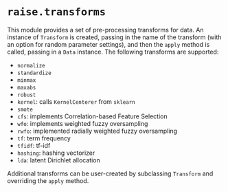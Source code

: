 # `raise.transforms`

This module provides a set of pre-processing transforms for data. An instance of `Transform` is created, passing in the name of the transform (with an option for random parameter settings), and then the `apply` method is called, passing in a `Data` instance. The following transforms are supported:
   
* `normalize`  
* `standardize`  
* `minmax`  
* `maxabs`  
* `robust`  
* `kernel`: calls `KernelCenterer` from `sklearn`  
* `smote`  
* `cfs`: implements Correlation-based Feature Selection  
* `wfo`: implements weighted fuzzy oversampling  
* `rwfo`: implemented radially weighted fuzzy oversampling  
* `tf`: term frequency  
* `tfidf`: tf-idf  
* `hashing`: hashing vectorizer  
* `lda`: latent Dirichlet allocation  
  
Additional transforms can be user-created by subclassing `Transform` and overriding the `apply` method.
